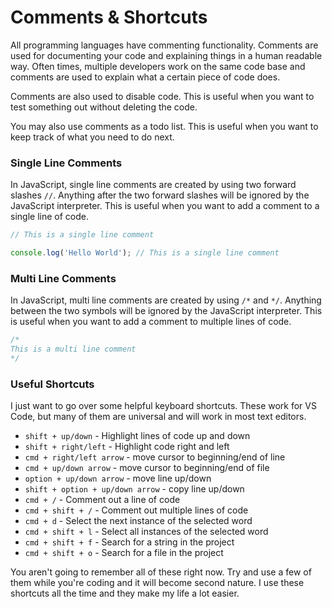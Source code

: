 # Comments & Shortcuts

All programming languages have commenting functionality. Comments are used for documenting your code and explaining things in a human readable way. Often times, multiple developers work on the same code base and comments are used to explain what a certain piece of code does.

Comments are also used to disable code. This is useful when you want to test something out without deleting the code.

You may also use comments as a todo list. This is useful when you want to keep track of what you need to do next.

### Single Line Comments

In JavaScript, single line comments are created by using two forward slashes `//`. Anything after the two forward slashes will be ignored by the JavaScript interpreter. This is useful when you want to add a comment to a single line of code.

```js
// This is a single line comment

console.log('Hello World'); // This is a single line comment
```

### Multi Line Comments

In JavaScript, multi line comments are created by using `/*` and `*/`. Anything between the two symbols will be ignored by the JavaScript interpreter. This is useful when you want to add a comment to multiple lines of code.

```js
/*
This is a multi line comment
*/
```

### Useful Shortcuts

I just want to go over some helpful keyboard shortcuts. These work for VS Code, but many of them are universal and will work in most text editors.

- `shift + up/down` - Highlight lines of code up and down
- `shift + right/left` - Highlight code right and left
- `cmd + right/left arrow` - move cursor to beginning/end of line
- `cmd + up/down arrow` - move cursor to beginning/end of file
- `option + up/down arrow` - move line up/down
- `shift + option + up/down arrow` - copy line up/down
- `cmd + /` - Comment out a line of code
- `cmd + shift + /` - Comment out multiple lines of code
- `cmd + d` - Select the next instance of the selected word
- `cmd + shift + l` - Select all instances of the selected word
- `cmd + shift + f` - Search for a string in the project
- `cmd + shift + o` - Search for a file in the project

You aren't going to remember all of these right now. Try and use a few of them while you're coding and it will become second nature. I use these shortcuts all the time and they make my life a lot easier.
